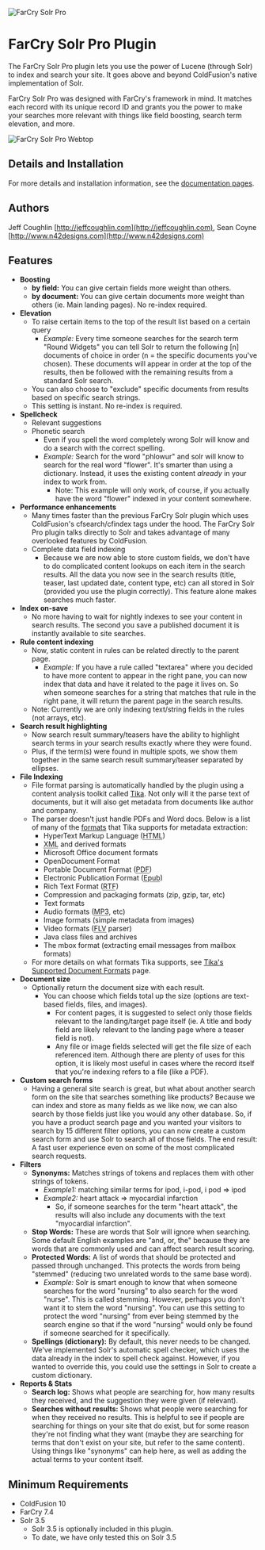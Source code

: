 ![FarCry Solr Pro](http://jeffcoughlin.github.io/farcrysolrpro/assets/images/logo-farcrySolrPro-admin.png "FarCry Solr Pro")

# FarCry Solr Pro Plugin

The FarCry Solr Pro plugin lets you use the power of Lucene (through Solr) to index and search your site.  It goes above and beyond ColdFusion's native implementation of Solr.

FarCry Solr Pro was designed with FarCry's framework in mind.  It matches each record with its unique record ID and grants you the power to make your searches more relevant with things like field boosting, search term elevation, and more.

![FarCry Solr Pro Webtop](http://jeffcoughlin.github.io/farcrysolrpro/assets/images/searchExample.png "FarCry Solr Pro Webtop")

## Details and Installation

For more details and installation information, see the [documentation pages](http://jeffcoughlin.github.io/farcrysolrpro "FarCry Solr Pro").

## Authors

Jeff Coughlin [http://jeffcoughlin.com](http://jeffcoughlin.com), Sean Coyne [http://www.n42designs.com](http://www.n42designs.com)

## Features
* **Boosting**
    * **by field:** You can give certain fields more weight than others.
    * **by document:** You can give certain documents more weight than others (ie. Main landing pages). No re-index required.
* **Elevation**
    * To raise certain items to the top of the result list based on a certain query
        * *Example:* Every time someone searches for the search term "Round Widgets" you can tell Solr to return the following [n] documents of choice in order (n = the specific documents you've chosen). These documents will appear in order at the top of the results, then be followed with the remaining results from a standard Solr search.
    * You can also choose to "exclude" specific documents from results based on specific search strings.
    * This setting is instant. No re-index is required.
* **Spellcheck**
    * Relevant suggestions
    * Phonetic search
        * Even if you spell the word completely wrong Solr will know and do a search with the correct spelling.
        * *Example:* Search for the word "phlowur" and solr will know to search for the real word "flower". It's smarter than using a dictionary. Instead, it uses the existing content *already* in your index to work from.
            * Note: This example will only work, of course, if you actually have the word "flower" indexed in your content somewhere.
* **Performance enhancements**
    * Many times faster than the previous FarCry Solr plugin which uses ColdFusion's cfsearch/cfindex tags under the hood. The FarCry Solr Pro plugin talks directly to Solr and takes advantage of many overlooked features by ColdFusion.
    * Complete data field indexing
        * Because we are now able to store custom fields, we don't have to do complicated content lookups on each item in the search results. All the data you now see in the search results (title, teaser, last updated date, content type, etc) can all stored in Solr (provided you use the plugin correctly). This feature alone makes searches much faster.
* **Index on-save**
    * No more having to wait for nightly indexes to see your content in search results. The second you save a published document it is instantly available to site searches.
* **Rule content indexing**
    * Now, static content in rules can be related directly to the parent page.
        * *Example:* If you have a rule called "textarea" where you decided to have more content to appear in the right pane, you can now index that data and have it related to the page it lives on. So when someone searches for a string that matches that rule in the right pane, it will return the parent page in the search results.
    * Note: Currently we are only indexing text/string fields in the rules (not arrays, etc).
* **Search result highlighting**
    * Now search result summary/teasers have the ability to highlight search terms in your search results exactly where they were found.
    * Plus, if the term(s) were found in multiple spots, we show them together in the same search result summary/teaser separated by ellipses.
* **File Indexing**
    * File format parsing is automatically handled by the plugin using a content analysis toolkit called <a href="http://tika.apache.org/">Tika</a>.  Not only will it the parse text of documents, but it will also get metadata from documents like author and company.
    * The parser doesn't just handle PDFs and Word docs.  Below is a list of many of the <a href="http://tika.apache.org/1.1/formats.html">formats</a> that Tika supports for metadata extraction:
        * HyperText Markup Language (<abbr title="HyperText Markup Language">HTML</abbr>)
        * <abbr title="Extensible Markup Language">XML</abbr> and derived formats
        * Microsoft Office document formats
        * OpenDocument Format
        * Portable Document Format (<abbr title="Portable Document Format">PDF</abbr>)
        * Electronic Publication Format (<abbr title="Electronic Publication Format">Epub</abbr>)
        * Rich Text Format (<abbr title="Rich Text Format">RTF</abbr>)
        * Compression and packaging formats (zip, gzip, tar, etc)
        * Text formats
        * Audio formats (<abbr title="MPEG-2 Audio Layer III">MP3</abbr>, etc)
        * Image formats (simple metadata from images)
        * Video formats (<abbr title="Flash Video">FLV</abbr> parser)
        * Java class files and archives
        * The mbox format (extracting email messages from mailbox formats)
    * For more details on what formats Tika supports, see <a href="http://tika.apache.org/1.1/formats.html">Tika's Supported Document Formats</a> page.
* **Document size**
    * Optionally return the document size with each result.
        * You can choose which fields total up the size (options are text-based fields, files, and images).
            * For content pages, it is suggested to select only those fields relevant to the landing/target page itself (ie. A title and body field are likely relevant to the landing page where a teaser field is not).
            * Any file or image fields selected will get the file size of each referenced item.  Although there are plenty of uses for this option, it is likely most useful in cases where the record itself that you're indexing refers to a file (like a PDF).
* **Custom search forms**
    * Having a general site search is great, but what about another search form on the site that searches something like products? Because we can index and store as many fields as we like now, we can also search by those fields just like you would any other database. So, if you have a product search page and you wanted your visitors to search by 15 different filter options, you can now create a custom search form and use Solr to search all of those fields. The end result: A fast user experience even on some of the most complicated search requests.
* **Filters**
    * **Synonyms:** Matches strings of tokens and replaces them with other strings of tokens.
        * *Example1:* matching similar terms for ipod, i-pod, i pod => ipod
        * *Example2:* heart attack => myocardial infarction
            * So, if someone searches for the term "heart attack", the results will also include any documents with the text "myocardial infarction".
    * **Stop Words:** These are words that Solr will ignore when searching. Some default English examples are "and, or, the" because they are words that are commonly used and can affect search result scoring.
    * **Protected Words:** A list of words that should be protected and passed through unchanged. This protects the words from being "stemmed" (reducing two unrelated words to the same base word).
        * *Example:* Solr is smart enough to know that when someone searches for the word "nursing" to also search for the word "nurse".  This is called stemming.  However, perhaps you don't want it to stem the word "nursing".  You can use this setting to protect the word "nursing" from ever being stemmed by the search engine so that if the word "nursing" would only be found if someone searched for it specifically. 
    * **Spellings (dictionary):** By default, this never needs to be changed.  We've implemented Solr's automatic spell checker, which uses the data already in the index to spell check against.  However, if you wanted to override this, you could use the settings in Solr to create a custom dictionary.
* **Reports & Stats**
    * **Search log:** Shows what people are searching for, how many results they received, and the suggestion they were given (if relevant).
    * **Searches without results:** Shows what people were searching for when they received no results.  This is helpful to see if people are searching for things on your site that do exist, but for some reason they're not finding what they want (maybe they are searching for terms that don't exist on your site, but refer to the same content).  Using things like "synonyms" can help here, as well as adding the actual terms to your content itself.
    
## Minimum Requirements

* ColdFusion 10
* FarCry 7.4
* Solr 3.5
    * Solr 3.5 is optionally included in this plugin.
    * To date, we have only tested this on Solr 3.5